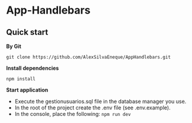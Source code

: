 # App-Handlebars

Quick start
-------------

**By Git**

`git clone https://github.com/AlexSilvaEneque/AppHandlebars.git`

**Install dependencies**

`npm install`

**Start application**

- Execute the gestionusuarios.sql file in the database manager you use.
- In the root of the project create the .env file (see .env.example).
- In the console, place the following:   `npm run dev`